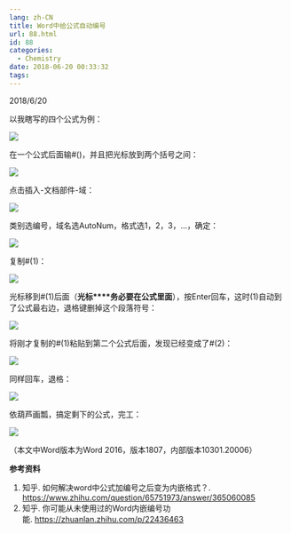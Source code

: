 ```yaml
---
lang: zh-CN
title: Word中给公式自动编号
url: 88.html
id: 88
categories:
  - Chemistry
date: 2018-06-20 00:33:32
tags:
---
```


2018/6/20

以我瞎写的四个公式为例：  

![](https://i.loli.net/2018/06/20/5b2a60db680b8.png)

在一个公式后面输#()，并且把光标放到两个括号之间：

![](https://i.loli.net/2018/06/20/5b2a60dc5f231.png)

点击插入-文档部件-域：

![](https://i.loli.net/2018/06/20/5b2a60ddb417b.jpg)

类别选编号，域名选AutoNum，格式选1，2，3，…，确定：  

![](https://i.loli.net/2018/06/20/5b2a60df0345a.jpg)

复制#(1)：

![](https://i.loli.net/2018/06/20/5b2a60dfda2b5.png)

光标移到#(1)后面（**光标****务必要在公式里面**），按Enter回车，这时(1)自动到了公式最右边，退格键删掉这个段落符号：

![](https://i.loli.net/2018/06/20/5b2a60e0b50c1.png)

将刚才复制的#(1)粘贴到第二个公式后面，发现已经变成了#(2)：

![](https://i.loli.net/2018/06/20/5b2a60e20b0dc.png)

同样回车，退格：

![](https://i.loli.net/2018/06/20/5b2a60e3763db.png)

依葫芦画瓢，搞定剩下的公式，完工：

![](https://i.loli.net/2018/06/20/5b2a60e49422f.png)

（本文中Word版本为Word 2016，版本1807，内部版本10301.20006）

**参考资料**

1.  知乎. 如何解决word中公式加编号之后变为内嵌格式？. https://www.zhihu.com/question/65751973/answer/365060085
2.  知乎. 你可能从未使用过的Word内嵌编号功能. https://zhuanlan.zhihu.com/p/22436463
